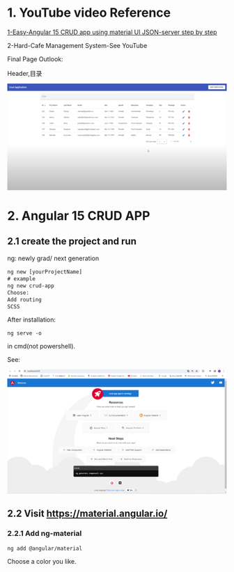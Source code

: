 # 1. YouTube video Reference

[1-Easy-Angular 15 CRUD app using material UI  JSON-server  step by step](https://www.youtube.com/watch?v=4mKY_yDq64g&t=3904s)

2-Hard-Cafe Management System-See YouTube



Final Page Outlook:

Header,目录

![image-20240130123815786](Pics/image-20240130123815786.png)

# 2. Angular 15 CRUD APP

## 2.1 create the project and run

ng: newly grad/ next generation

```
ng new [yourProjectName]
# example
ng new crud-app
Choose:
Add routing
SCSS
```

After installation:

```
ng serve -o
```

in cmd(not powershell).

See:

![image-20240129110937321](Pics/image-20240129110937321.png)

## 2.2 Visit https://material.angular.io/

### 2.2.1 Add ng-material

```
ng add @angular/material
```

Choose a color you like.